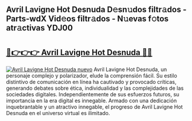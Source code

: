 ## Avril Lavigne Hot Desnuda D𝚎sn𝚞dos filtr𝚊dos - Parts-wdX Vid𝚎os filtr𝚊dos - N𝚞evas f𝚘tos atr𝚊ctivas YDJ00

# <h2><a href="http://mb2gu5z.tromn.icu/?c=Avril+Lavigne+Hot+Desnuda">🔗👉👉👉 Avril Lavigne Hot Desnuda 🔗🔗</a></h2>

[![Avril Lavigne Hot Desnuda nuevo](https://i.imgur.com/pEAQMta.gif)](http://mb2gu5z.tromn.icu/?c=Avril+Lavigne+Hot+Desnuda)
Avril Lavigne Hot Desnuda, un personaje complejo y polarizador, elude la comprensión fácil. Su estilo distintivo de comunicación en línea ha cautivado y provocado críticas, generando debates sobre ética, individualidad y las complejidades de las sociedades digitales. Independientemente de sus esfuerzos futuros, su importancia en la era digital es innegable. Armado con una dedicación inquebrantable y un atractivo innegable, el progreso de Avril Lavigne Hot Desnuda en el universo virtual es ilimitado.
